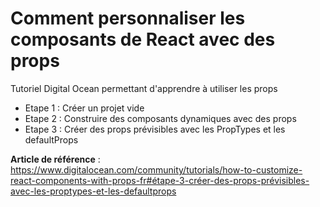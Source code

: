 # Comment personnaliser les composants de React avec des props

Tutoriel Digital Ocean permettant d'apprendre à utiliser les props

- Etape 1 : Créer un projet vide 
- Etape 2 :  Construire des composants dynamiques avec des props
- Etape 3 : Créer des props prévisibles avec les PropTypes et les defaultProps

**Article de référence** : https://www.digitalocean.com/community/tutorials/how-to-customize-react-components-with-props-fr#étape-3-créer-des-props-prévisibles-avec-les-proptypes-et-les-defaultprops